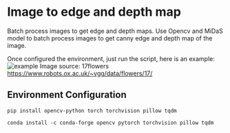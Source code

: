 # Image to edge and depth map
Batch process images to get edge and depth maps.
Use Opencv and MiDaS model to batch process images to get canny edge and depth map of the image.

Once configured the environment, just run the script, here is an example:
![example](https://github.com/user-attachments/assets/1c08673a-7497-4f06-a2bb-0ae5249a4cfb)
Image source:  17flowers https://www.robots.ox.ac.uk/~vgg/data/flowers/17/


## Environment Configuration

    pip install opencv-python torch torchvision pillow tqdm
    
    conda install -c conda-forge opencv pytorch torchvision pillow tqdm
